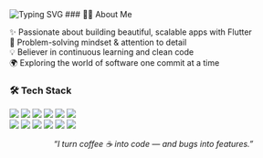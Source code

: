 <img src="https://readme-typing-svg.demolab.com?font=Fira+Code&weight=500&size=24&pause=1000&center=true&width=600&lines=Hi+there+%F0%9F%91%8B+I'm+Fatma!;Flutter+Developer+%7C+Problem+Solver;Code.+Learn.+Improve." alt="Typing SVG" />
### 👩‍💻 About Me

✨ Passionate about building beautiful, scalable apps with Flutter  
🧠 Problem-solving mindset & attention to detail  
💡 Believer in continuous learning and clean code  
🌍 Exploring the world of software one commit at a time  
### 🛠️ Tech Stack
  <img src="https://img.shields.io/badge/Flutter-02569B?style=for-the-badge&logo=flutter&logoColor=white" />
  <img src="https://img.shields.io/badge/Dart-0175C2?style=for-the-badge&logo=dart&logoColor=white" />
  <img src="https://img.shields.io/badge/C++-00599C?style=for-the-badge&logo=c%2b%2b&logoColor=white" />
  <img src="https://img.shields.io/badge/JavaScript-F7DF1E?style=for-the-badge&logo=javascript&logoColor=black" />
  <img src="https://img.shields.io/badge/HTML-E34F26?style=for-the-badge&logo=html5&logoColor=white" />
  <img src="https://img.shields.io/badge/CSS-1572B6?style=for-the-badge&logo=css3&logoColor=white" />
  <br />
  <img src="https://img.shields.io/badge/Android%20Studio-3DDC84?style=for-the-badge&logo=android-studio&logoColor=white" />
  <img src="https://img.shields.io/badge/VS%20Code-007ACC?style=for-the-badge&logo=visual-studio-code&logoColor=white" />
  <img src="https://img.shields.io/badge/Firebase-FFCA28?style=for-the-badge&logo=firebase&logoColor=black" />
  <img src="https://img.shields.io/badge/IntelliJ-000000?style=for-the-badge&logo=intellij-idea&logoColor=white" />
  <img src="https://img.shields.io/badge/CodeBlocks-2C2C2C?style=for-the-badge&logo=codeblocks&logoColor=white" />
  <img src="https://img.shields.io/badge/Git-F05032?style=for-the-badge&logo=git&logoColor=white" />
</p>

<p align="center"><i>“I turn coffee ☕ into code — and bugs into features.”</i></p>
